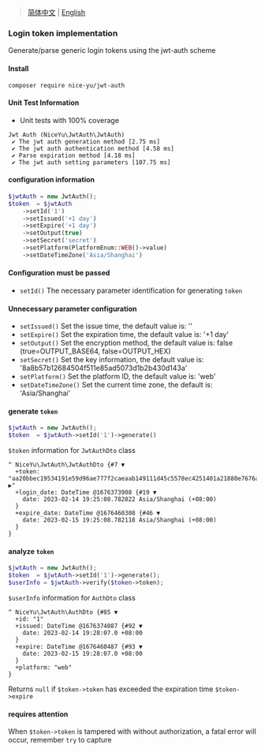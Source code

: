 > [简体中文](README.zh-CN.md) | [English](README.md)

### Login token implementation
Generate/parse generic login tokens using the jwt-auth scheme

#### Install
```
composer require nice-yu/jwt-auth
```

#### Unit Test Information
- Unit tests with 100% coverage

```
Jwt Auth (NiceYu\JwtAuth\JwtAuth)
 ✔ The jwt auth generation method [2.75 ms]
 ✔ The jwt auth authentication method [4.58 ms]
 ✔ Parse expiration method [4.18 ms]
 ✔ The jwt auth setting parameters [107.75 ms]
```

#### configuration information
```php
$jwtAuth = new JwtAuth();
$token  = $jwtAuth
    ->setId('1')
    ->setIssued('+1 day')
    ->setExpire('+1 day')
    ->setOutput(true)
    ->setSecret('secret')
    ->setPlatform(PlatformEnum::WEB()->value)
    ->setDateTimeZone('Asia/Shanghai')
```

#### Configuration must be passed
- `setId()` The necessary parameter identification for generating `token`
#### Unnecessary parameter configuration
- `setIssued()` Set the issue time, the default value is: ''
- `setExpire()` Set the expiration time, the default value is: '+1 day'
- `setOutput()` Set the encryption method, the default value is: false (true=OUTPUT_BASE64, false=OUTPUT_HEX)
- `setSecret()` Set the key information, the default value is: '8a8b57b12684504f511e85ad5073d1b2b430d143a'
- `setPlatform()` Set the platform ID, the default value is: 'web'
- `setDateTimeZone()` Set the current time zone, the default is: 'Asia/Shanghai'

#### generate `token`
```php
$jwtAuth = new JwtAuth();
$token  = $jwtAuth->setId('1')->generate()
```
`$token` information for `JwtAuthDto` class
```
^ NiceYu\JwtAuth\JwtAuthDto {#7 ▼
  +token: "aa20bbec19534191e59d96ae777f2caeaab149111d45c5578ec4251401a21880e7676a65a334a548ea8b4c9bfae9e009d9718f83f5744a503fd91db6994ebe4392af98ddad542f849ef7f36f720df877 ▶"
  +login_date: DateTime @1676373908 {#19 ▼
    date: 2023-02-14 19:25:08.782022 Asia/Shanghai (+08:00)
  }
  +expire_date: DateTime @1676460308 {#46 ▼
    date: 2023-02-15 19:25:08.782118 Asia/Shanghai (+08:00)
  }
}
```

#### analyze `token`
```php
$jwtAuth = new JwtAuth();
$token  = $jwtAuth->setId('1')->generate();
$userInfo = $jwtAuth->verify($token->token);
```
`$userInfo` information for `AuthDto` class
```
^ NiceYu\JwtAuth\AuthDto {#85 ▼
  +id: "1"
  +issued: DateTime @1676374087 {#92 ▼
    date: 2023-02-14 19:28:07.0 +08:00
  }
  +expire: DateTime @1676460487 {#93 ▼
    date: 2023-02-15 19:28:07.0 +08:00
  }
  +platform: "web"
}
```
Returns `null` if `$token->token` has exceeded the expiration time `$token->expire`

#### requires attention
When `$token->token` is tampered with without authorization, a fatal error will occur, remember `try` to capture